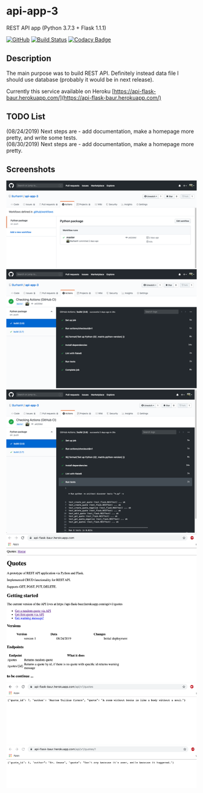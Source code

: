 # api-app-3
REST API app (Python 3.7.3 + Flask 1.1.1)

[![GitHub](https://img.shields.io/github/license/mashape/apistatus.svg)](https://github.com/BurhanH/api-app-3/blob/master/LICENSE)
[![Build Status](https://travis-ci.org/BurhanH/api-app-3.svg?branch=master)](https://travis-ci.org/BurhanH/api-app-3)
[![Codacy Badge](https://api.codacy.com/project/badge/Grade/f03fd77b35644ccaac8c537c1e050b1c)](https://www.codacy.com/app/BurhanH/api-app-3?utm_source=github.com&amp;utm_medium=referral&amp;utm_content=BurhanH/api-app-3&amp;utm_campaign=Badge_Grade)

## Description
The main purpose was to build REST API. Definitely instead data file I should use database (probably it would be in next release).

Currently this service available on Heroku [https://api-flask-baur.herokuapp.com/](https://api-flask-baur.herokuapp.com/)

## TODO List
(08/24/2019) Next steps are - add documentation, make a homepage more pretty, and write some tests. <br>
(08/30/2019) Next steps are - add documentation, make a homepage more pretty.

## Screenshots

![alt text](https://github.com/BurhanH/api-app-3/raw/master/screenshots/Actions_1.png "Results for Actions") <br>
![alt text](https://github.com/BurhanH/api-app-3/raw/master/screenshots/Actions_2.png "Results for Actions") <br>
![alt text](https://github.com/BurhanH/api-app-3/raw/master/screenshots/Actions_3.png "Results for Actions") <br>
![alt text](https://github.com/BurhanH/api-app-3/raw/master/screenshots/Result_1.png "Actial result") <br>
![alt text](https://github.com/BurhanH/api-app-3/raw/master/screenshots/Result_2.png "Actial result") <br>
![alt text](https://github.com/BurhanH/api-app-3/raw/master/screenshots/Result_3.png "Actial result") <br>
